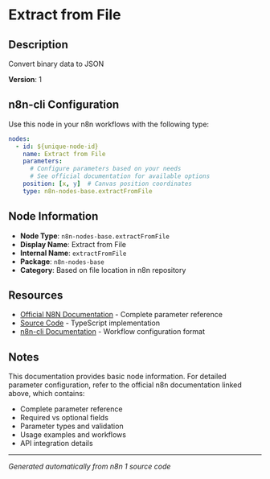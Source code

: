 # Extract from File

## Description

Convert binary data to JSON

**Version**: 1

## n8n-cli Configuration

Use this node in your n8n workflows with the following type:

```yaml
nodes:
  - id: ${unique-node-id}
    name: Extract from File
    parameters:
      # Configure parameters based on your needs
      # See official documentation for available options
    position: [x, y]  # Canvas position coordinates
    type: n8n-nodes-base.extractFromFile
```

## Node Information

- **Node Type**: `n8n-nodes-base.extractFromFile`
- **Display Name**: Extract from File
- **Internal Name**: `extractFromFile`
- **Package**: `n8n-nodes-base`
- **Category**: Based on file location in n8n repository

## Resources

- [Official N8N Documentation](https://docs.n8n.io/integrations/builtin/app-nodes/n8n-nodes-base.extractfromfile/) - Complete parameter reference
- [Source Code](https://github.com/n8n-io/n8n/blob/master/packages/nodes-base/nodes/Files/ExtractFromFile/ExtractFromFile.node.ts) - TypeScript implementation
- [n8n-cli Documentation](https://github.com/edenreich/n8n-cli) - Workflow configuration format

## Notes

This documentation provides basic node information. For detailed parameter configuration, 
refer to the official n8n documentation linked above, which contains:

- Complete parameter reference
- Required vs optional fields
- Parameter types and validation
- Usage examples and workflows
- API integration details

---
*Generated automatically from n8n 1 source code*
